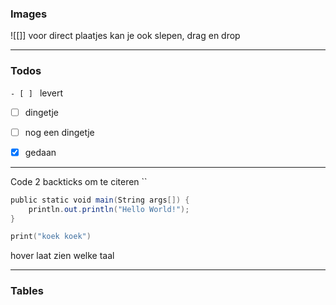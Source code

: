 ### Images
\!\[\[]] voor direct plaatjes
kan je ook slepen, drag en drop

---

### Todos

`- [ ] `
levert 
- [ ] dingetje
- [ ] nog een dingetje
- [x] gedaan


---
Code
2 backticks om te citeren \`\`

```java
public static void main(String args[]) {
	println.out.println("Hello World!");
}

```
```swift
print("koek koek")
```
hover laat zien welke taal


---
### Tables




